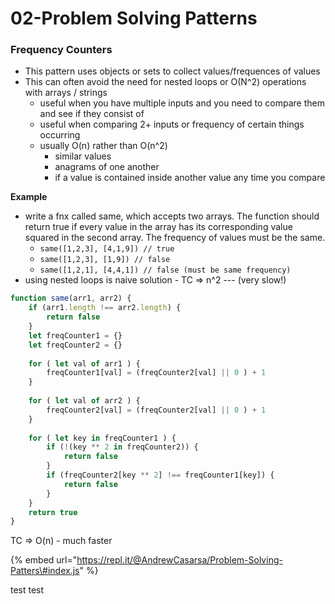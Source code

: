 # 02-Problem Solving Patterns

### Frequency Counters

* This pattern uses objects or sets to collect values/frequences of values
* This can often avoid the need for nested loops or O\(N^2\) operations with arrays / strings
  * useful when you have multiple inputs and you need to compare them and see if they consist of 
  * useful when comparing 2+ inputs or frequency of certain things occurring
  * usually O\(n\) rather than O\(n^2\) 
    * similar values
    * anagrams of one another
    * if a value is contained inside another value any time you compare

**Example**

* write a fnx called same, which accepts two arrays. The function should return true if every value in the array has its corresponding value squared in the second array. The frequency of values must be the same. 
  * `same([1,2,3], [4,1,9]) // true`
  * `same([1,2,3], [1,9]) // false`
  * `same([1,2,1], [4,4,1]) // false (must be same frequency)`
* using nested loops is naive solution - TC =&gt; n^2 --- \(very slow!\)

```javascript
function same(arr1, arr2) {
    if (arr1.length !== arr2.length) {
        return false
    }
    let freqCounter1 = {}
    let freqCounter2 = {}
    
    for ( let val of arr1 ) { 
        freqCounter1[val] = (freqCounter2[val] || 0 ) + 1 
    }
    
    for ( let val of arr2 ) {
        freqCounter2[val] = (freqCounter2[val] || 0 ) + 1
    }
    
    for ( let key in freqCounter1 ) { 
        if (!(key ** 2 in freqCounter2)) { 
            return false
        }
        if (freqCounter2[key ** 2] !== freqCounter1[key]) { 
            return false
        }
    }
    return true
}
```

TC =&gt; O\(n\) - much faster 

{% embed url="https://repl.it/@AndrewCasarsa/Problem-Solving-Patters\#index.js" %}

test test



